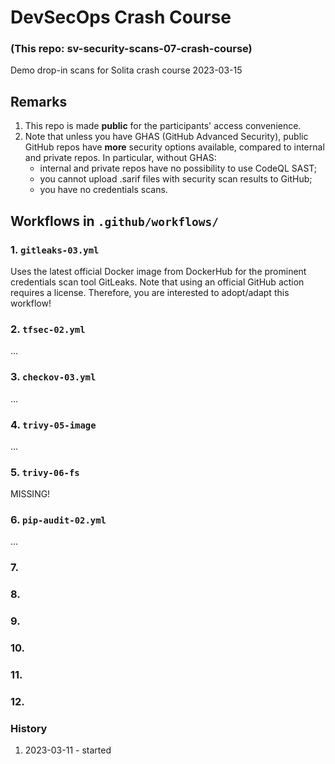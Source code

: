 # DevSecOps Crash Course
### (This repo: sv-security-scans-07-crash-course)

Demo drop-in scans for Solita crash course 2023-03-15

## Remarks

1. This repo is made **public** for the participants' access convenience.
2. Note that unless you have GHAS (GitHub Advanced Security), 
   public GitHub repos have **more** security options 
   available, compared to internal and private repos.
   In particular, without GHAS:
   - internal and private repos have no possibility to use CodeQL SAST;
   - you cannot upload .sarif files with security scan results to GitHub;
   - you have no credentials scans.


## Workflows in `.github/workflows/`

### 1. `gitleaks-03.yml`

Uses the latest official Docker image from DockerHub for the
prominent credentials scan tool GitLeaks. Note that using 
an official GitHub action requires a license. Therefore, you are 
interested to adopt/adapt this workflow!


### 2. `tfsec-02.yml`

...


### 3. `checkov-03.yml`

...


### 4. `trivy-05-image`

...


### 5. `trivy-06-fs`

MISSING!


### 6. `pip-audit-02.yml`

...


### 7.
### 8.
### 9.
### 10.
### 11.
### 12.


### History

1. 2023-03-11 - started